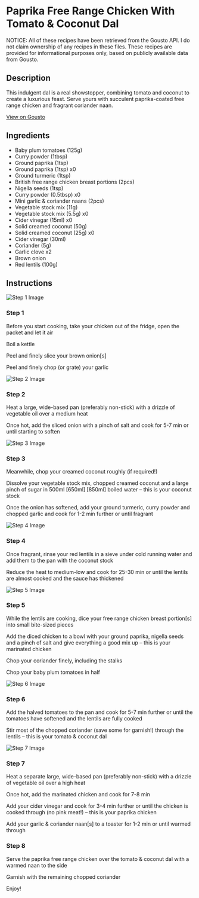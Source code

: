 # Paprika Free Range Chicken With Tomato & Coconut Dal

NOTICE: All of these recipes have been retrieved from the Gousto API. I do not claim ownership of any recipes in these files. These recipes are provided for informational purposes only, based on publicly available data from Gousto.

## Description

This indulgent dal is a real showstopper, combining tomato and coconut to create a luxurious feast. Serve yours with succulent paprika-coated free range chicken and fragrant coriander naan.

[View on Gousto](https://www.gousto.co.uk/recipes/cookbook/paprika-free-range-chicken-with-tomato-coconut-dal)

## Ingredients

- Baby plum tomatoes (125g)
- Curry powder (1tbsp)
- Ground paprika (1tsp)
- Ground paprika (1tsp) x0
- Ground turmeric (1tsp)
- British free range chicken breast portions (2pcs)
- Nigella seeds (1tsp)
- Curry powder (0.5tbsp) x0
- Mini garlic & coriander naans (2pcs)
- Vegetable stock mix (11g)
- Vegetable stock mix (5.5g) x0
- Cider vinegar (15ml) x0
- Solid creamed coconut (50g)
- Solid creamed coconut (25g) x0
- Cider vinegar (30ml)
- Coriander (5g)
- Garlic clove x2
- Brown onion
- Red lentils (100g)

## Instructions

![Step 1 Image](https://production-media.gousto.co.uk/cms/recipe-step-image/1196.step-1-x200.jpg)

### Step 1

Before you start cooking, take your chicken out of the fridge, open the packet and let it air

Boil a kettle

Peel and finely slice your brown onion[s]

Peel and finely chop (or grate) your garlic

![Step 2 Image](https://production-media.gousto.co.uk/cms/recipe-step-image/1196.step-2-x200.jpg)

### Step 2

Heat a large, wide-based pan (preferably non-stick) with a drizzle of vegetable oil over a medium heat

Once hot, add the sliced onion with a pinch of salt and cook for 5-7 min or until starting to soften

![Step 3 Image](https://production-media.gousto.co.uk/cms/recipe-step-image/1196.step-3-x200.jpg)

### Step 3

Meanwhile, chop your creamed coconut roughly (if required!)

Dissolve your vegetable stock mix, chopped creamed coconut and a large pinch of sugar in 500ml <span class="text-purple">[650ml] </span><span class="text-danger">[850ml]</span> boiled water – this is your coconut stock

Once the onion has softened, add your ground turmeric, curry powder and chopped garlic and cook for 1-2 min further or until fragrant

![Step 4 Image](https://production-media.gousto.co.uk/cms/recipe-step-image/1196.step-4-x200.jpg)

### Step 4

Once fragrant, rinse your red lentils in a sieve under cold running water and add them to the pan with the coconut stock

Reduce the heat to medium-low and cook for 25-30 min or until the lentils are almost cooked and the sauce has thickened

![Step 5 Image](https://production-media.gousto.co.uk/cms/recipe-step-image/1196.step-5-x200.jpg)

### Step 5

While the lentils are cooking, dice your free range chicken breast portion[s] into small bite-sized pieces

Add the diced chicken to a bowl with your ground paprika, nigella seeds and a pinch of salt and give everything a good mix up – this is your marinated chicken

Chop your coriander finely, including the stalks

Chop your baby plum tomatoes in half

![Step 6 Image](https://production-media.gousto.co.uk/cms/recipe-step-image/1196.step-6-x200.jpg)

### Step 6

Add the halved tomatoes to the pan and cook for 5-7 min further or until the tomatoes have softened and the lentils are fully cooked

Stir most of the chopped coriander (save some for garnish!) through the lentils – this is your tomato & coconut dal

![Step 7 Image](https://production-media.gousto.co.uk/cms/recipe-step-image/1196.step-7-x200.jpg)

### Step 7

Heat a separate large, wide-based pan (preferably non-stick) with a drizzle of vegetable oil over a high heat

Once hot, add the marinated chicken and cook for 7-8 min

Add your cider vinegar and cook for 3-4 min further or until the chicken is cooked through (no pink meat!) – this is your paprika chicken

Add your garlic & coriander naan[s] to a toaster for 1-2 min or until warmed through

### Step 8

Serve the paprika free range chicken over the tomato & coconut dal with a warmed naan to the side

Garnish with the remaining chopped coriander

Enjoy!

